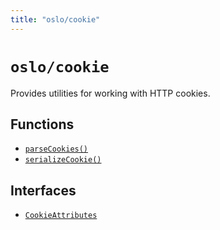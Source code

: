 ```yaml
---
title: "oslo/cookie"
---
```


# `oslo/cookie`

Provides utilities for working with HTTP cookies.

## Functions

- [`parseCookies()`](ref:cookie)
- [`serializeCookie()`](ref:cookie)

## Interfaces

- [`CookieAttributes`](ref:cookie)
